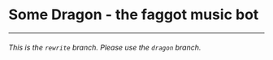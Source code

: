 # Some Dragon - the faggot music bot

---

###### This is the `rewrite` branch. Please use the `dragon` branch.
